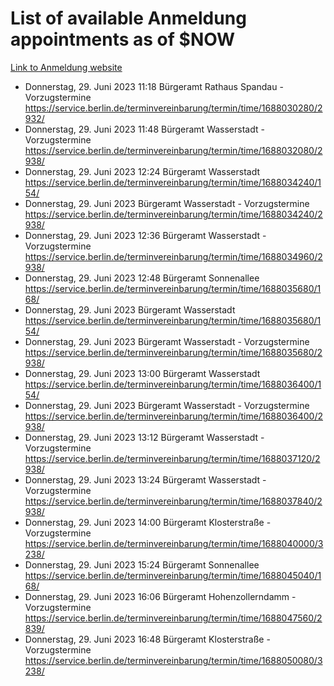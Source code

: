 # List of available Anmeldung appointments as of $NOW
[Link to Anmeldung website](https://service.berlin.de/terminvereinbarung/termin/tag.php?termin=1&anliegen[]=120686&dienstleisterlist=122210,122217,327316,122219,327312,122227,327314,122231,327346,122243,327348,122254,122252,329742,122260,329745,122262,329748,122271,327278,122273,327274,122277,327276,330436,122280,327294,122282,327290,122284,327292,122291,327270,122285,327266,122286,327264,122296,327268,150230,329760,122297,327286,122294,327284,122312,329763,122314,329775,122304,327330,122311,327334,122309,327332,317869,122281,327352,122279,329772,122283,122276,327324,122274,327326,122267,329766,122246,327318,122251,327320,122257,327322,122208,327298,122226,327300&herkunft=http%3A%2F%2Fservice.berlin.de%2Fdienstleistung%2F120686%2F)
- Donnerstag, 29. Juni 2023 11:18 Bürgeramt Rathaus Spandau - Vorzugstermine https://service.berlin.de/terminvereinbarung/termin/time/1688030280/2932/
- Donnerstag, 29. Juni 2023 11:48 Bürgeramt Wasserstadt - Vorzugstermine https://service.berlin.de/terminvereinbarung/termin/time/1688032080/2938/
- Donnerstag, 29. Juni 2023 12:24 Bürgeramt Wasserstadt https://service.berlin.de/terminvereinbarung/termin/time/1688034240/154/
- Donnerstag, 29. Juni 2023  Bürgeramt Wasserstadt - Vorzugstermine https://service.berlin.de/terminvereinbarung/termin/time/1688034240/2938/
- Donnerstag, 29. Juni 2023 12:36 Bürgeramt Wasserstadt - Vorzugstermine https://service.berlin.de/terminvereinbarung/termin/time/1688034960/2938/
- Donnerstag, 29. Juni 2023 12:48 Bürgeramt Sonnenallee https://service.berlin.de/terminvereinbarung/termin/time/1688035680/168/
- Donnerstag, 29. Juni 2023  Bürgeramt Wasserstadt https://service.berlin.de/terminvereinbarung/termin/time/1688035680/154/
- Donnerstag, 29. Juni 2023  Bürgeramt Wasserstadt - Vorzugstermine https://service.berlin.de/terminvereinbarung/termin/time/1688035680/2938/
- Donnerstag, 29. Juni 2023 13:00 Bürgeramt Wasserstadt https://service.berlin.de/terminvereinbarung/termin/time/1688036400/154/
- Donnerstag, 29. Juni 2023  Bürgeramt Wasserstadt - Vorzugstermine https://service.berlin.de/terminvereinbarung/termin/time/1688036400/2938/
- Donnerstag, 29. Juni 2023 13:12 Bürgeramt Wasserstadt - Vorzugstermine https://service.berlin.de/terminvereinbarung/termin/time/1688037120/2938/
- Donnerstag, 29. Juni 2023 13:24 Bürgeramt Wasserstadt - Vorzugstermine https://service.berlin.de/terminvereinbarung/termin/time/1688037840/2938/
- Donnerstag, 29. Juni 2023 14:00 Bürgeramt Klosterstraße - Vorzugstermine https://service.berlin.de/terminvereinbarung/termin/time/1688040000/3238/
- Donnerstag, 29. Juni 2023 15:24 Bürgeramt Sonnenallee https://service.berlin.de/terminvereinbarung/termin/time/1688045040/168/
- Donnerstag, 29. Juni 2023 16:06 Bürgeramt Hohenzollerndamm - Vorzugstermine https://service.berlin.de/terminvereinbarung/termin/time/1688047560/2839/
- Donnerstag, 29. Juni 2023 16:48 Bürgeramt Klosterstraße - Vorzugstermine https://service.berlin.de/terminvereinbarung/termin/time/1688050080/3238/
